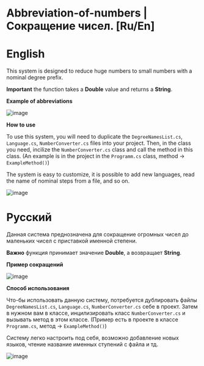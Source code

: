 # Abbreviation-of-numbers | Сокращение чисел. [Ru/En]

# English
This system is designed to reduce huge numbers to small numbers with a nominal degree prefix.

**Important** the function takes a **Double** value and returns a **String**.

**Example of abbreviations**

![image](https://user-images.githubusercontent.com/101990183/164067166-d32c1bca-de16-49d7-bc01-98a59a51a1c3.png)

**How to use**

To use this system, you will need to duplicate the `DegreeNamesList.cs`, `Language.cs`, `NumberConverter.cs` files into your project. Then, in the class you need, incilize the `NumberConverter.cs` class and call the method in this class. (An example is in the project in the `Programm.cs` class, method -> `ExampleMethod()`)

The system is easy to customize, it is possible to add new languages, read the name of nominal steps from a file, and so on.

![image](https://user-images.githubusercontent.com/101990183/164068394-db65baab-68d6-4d2d-bf0a-472b81e3c415.png)

#

# Русский
Данная система преднозначена для сокращение огромных чисел до маленьких чисел с приставкой именной степени.

**Важно** функция принимает значение **Double**, а возвращает **String**.

**Пример сокращений**

![image](https://user-images.githubusercontent.com/101990183/164067040-3dfde5b9-dab4-4d52-a8be-c13695a48121.png)

**Способ использования**

Что-бы использовать данную систему, потребуется дублировать файлы `DegreeNamesList.cs`, `Language.cs`, `NumberConverter.cs` себе в проект. Затем в нужном вам в классе, инцилизировать класс `NumberConverter.cs` и вызывать метод в этом классе. (Пример есть в проекте в классе `Programm.cs`, метод -> `ExampleMethod()`)

Систему легко настроить под себя, возможно добавление новых языков, чтение название именных ступений с файла и тд.

![image](https://user-images.githubusercontent.com/101990183/164068394-db65baab-68d6-4d2d-bf0a-472b81e3c415.png)



